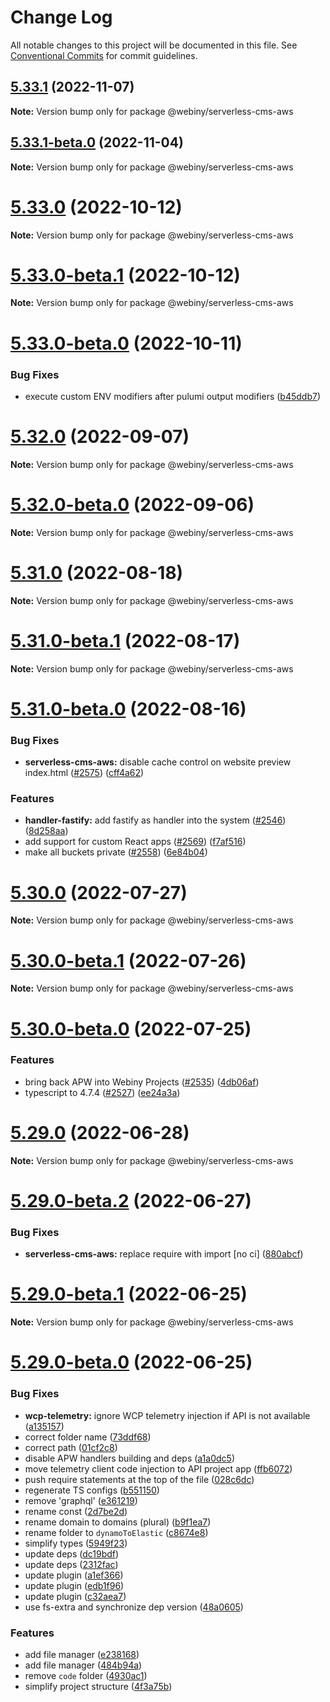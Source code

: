 # Change Log

All notable changes to this project will be documented in this file.
See [Conventional Commits](https://conventionalcommits.org) for commit guidelines.

## [5.33.1](https://github.com/webiny/webiny-js/compare/v5.33.1-beta.0...v5.33.1) (2022-11-07)

**Note:** Version bump only for package @webiny/serverless-cms-aws





## [5.33.1-beta.0](https://github.com/webiny/webiny-js/compare/v5.33.0...v5.33.1-beta.0) (2022-11-04)

**Note:** Version bump only for package @webiny/serverless-cms-aws





# [5.33.0](https://github.com/webiny/webiny-js/compare/v5.33.0-beta.1...v5.33.0) (2022-10-12)

**Note:** Version bump only for package @webiny/serverless-cms-aws





# [5.33.0-beta.1](https://github.com/webiny/webiny-js/compare/v5.33.0-beta.0...v5.33.0-beta.1) (2022-10-12)

**Note:** Version bump only for package @webiny/serverless-cms-aws





# [5.33.0-beta.0](https://github.com/webiny/webiny-js/compare/v5.32.0...v5.33.0-beta.0) (2022-10-11)


### Bug Fixes

* execute custom ENV modifiers after pulumi output modifiers ([b45ddb7](https://github.com/webiny/webiny-js/commit/b45ddb72b63a184c93601a44f2dc9ac5a2369fb4))





# [5.32.0](https://github.com/webiny/webiny-js/compare/v5.32.0-beta.0...v5.32.0) (2022-09-07)

**Note:** Version bump only for package @webiny/serverless-cms-aws





# [5.32.0-beta.0](https://github.com/webiny/webiny-js/compare/v5.31.0...v5.32.0-beta.0) (2022-09-06)

**Note:** Version bump only for package @webiny/serverless-cms-aws





# [5.31.0](https://github.com/webiny/webiny-js/compare/v5.31.0-beta.1...v5.31.0) (2022-08-18)

**Note:** Version bump only for package @webiny/serverless-cms-aws





# [5.31.0-beta.1](https://github.com/webiny/webiny-js/compare/v5.31.0-beta.0...v5.31.0-beta.1) (2022-08-17)

**Note:** Version bump only for package @webiny/serverless-cms-aws





# [5.31.0-beta.0](https://github.com/webiny/webiny-js/compare/v5.30.0...v5.31.0-beta.0) (2022-08-16)


### Bug Fixes

* **serverless-cms-aws:** disable cache control on website preview index.html ([#2575](https://github.com/webiny/webiny-js/issues/2575)) ([cff4a62](https://github.com/webiny/webiny-js/commit/cff4a628ee58bd020ead7ca031d085fd87b8db92))


### Features

* **handler-fastify:** add fastify as handler into the system ([#2546](https://github.com/webiny/webiny-js/issues/2546)) ([8d258aa](https://github.com/webiny/webiny-js/commit/8d258aa2ebd8562b79e395d7aeea6316405f7f4e))
* add support for custom React apps ([#2569](https://github.com/webiny/webiny-js/issues/2569)) ([f7af516](https://github.com/webiny/webiny-js/commit/f7af516d745b2da74da9497658f3fd9702d5a639))
* make all buckets private ([#2558](https://github.com/webiny/webiny-js/issues/2558)) ([6e84b04](https://github.com/webiny/webiny-js/commit/6e84b043f6f5bd37f5e02babdd51bad43f5914b3))





# [5.30.0](https://github.com/webiny/webiny-js/compare/v5.30.0-beta.1...v5.30.0) (2022-07-27)

**Note:** Version bump only for package @webiny/serverless-cms-aws





# [5.30.0-beta.1](https://github.com/webiny/webiny-js/compare/v5.30.0-beta.0...v5.30.0-beta.1) (2022-07-26)

**Note:** Version bump only for package @webiny/serverless-cms-aws





# [5.30.0-beta.0](https://github.com/webiny/webiny-js/compare/v5.29.0...v5.30.0-beta.0) (2022-07-25)


### Features

* bring back APW into Webiny Projects ([#2535](https://github.com/webiny/webiny-js/issues/2535)) ([4db06af](https://github.com/webiny/webiny-js/commit/4db06afc3778f8451407da6f0a84c1eac37d1ec4))
* typescript to 4.7.4 ([#2527](https://github.com/webiny/webiny-js/issues/2527)) ([ee24a3a](https://github.com/webiny/webiny-js/commit/ee24a3a995942ee2588e615e42f604ed7418390a))





# [5.29.0](https://github.com/webiny/webiny-js/compare/v5.29.0-beta.2...v5.29.0) (2022-06-28)

**Note:** Version bump only for package @webiny/serverless-cms-aws





# [5.29.0-beta.2](https://github.com/webiny/webiny-js/compare/v5.29.0-beta.1...v5.29.0-beta.2) (2022-06-27)


### Bug Fixes

* **serverless-cms-aws:** replace require with import [no ci] ([880abcf](https://github.com/webiny/webiny-js/commit/880abcfb159a82518e8f0023d2b54ee414d88983))





# [5.29.0-beta.1](https://github.com/webiny/webiny-js/compare/v5.29.0-beta.0...v5.29.0-beta.1) (2022-06-25)

**Note:** Version bump only for package @webiny/serverless-cms-aws





# [5.29.0-beta.0](https://github.com/webiny/webiny-js/compare/v5.28.0...v5.29.0-beta.0) (2022-06-25)


### Bug Fixes

* **wcp-telemetry:** ignore WCP telemetry injection if API is not available ([a135157](https://github.com/webiny/webiny-js/commit/a1351575bad885bcf2747262262c3de3cdf61949))
* correct folder name ([73ddf68](https://github.com/webiny/webiny-js/commit/73ddf688e03ddfce43b61640fa062a70fdd82505))
* correct path ([01cf2c8](https://github.com/webiny/webiny-js/commit/01cf2c88d21a0e25f6f24456b0d12a6b1d28f096))
* disable APW handlers building and deps ([a1a0dc5](https://github.com/webiny/webiny-js/commit/a1a0dc5b8dd27ebc5407706d661e4bd3421ada83))
* move telemetry client code injection to API project app ([ffb6072](https://github.com/webiny/webiny-js/commit/ffb60727f33e3a02fcf0942463c76173c6ce5cf0))
* push require statements at the top of the file ([028c6dc](https://github.com/webiny/webiny-js/commit/028c6dc4966aeeab361ef2f9c47c2b772f6477f7))
* regenerate TS configs ([b551150](https://github.com/webiny/webiny-js/commit/b5511502b5d690c33988c9e3f6c147bf5f6516d4))
* remove 'graphql' ([e361219](https://github.com/webiny/webiny-js/commit/e36121947b0981fb2ff4ca33720251db3f382519))
* rename const ([2d7be2d](https://github.com/webiny/webiny-js/commit/2d7be2d941b07d838d8e3518e417e31c175cb0f4))
* rename domain to domains (plural) ([b9f1ea7](https://github.com/webiny/webiny-js/commit/b9f1ea74085ac3f8f335c3a357b22796955a54d9))
* rename folder to `dynamoToElastic` ([c8674e8](https://github.com/webiny/webiny-js/commit/c8674e85a9c47c63f7fbb2c8819072cccd1396ca))
* simplify types ([5949f23](https://github.com/webiny/webiny-js/commit/5949f23f33c346042be06dc32786a8540130be2c))
* update deps ([dc19bdf](https://github.com/webiny/webiny-js/commit/dc19bdf8953656ec0ef9278cb5a5651b05598c26))
* update deps ([2312fac](https://github.com/webiny/webiny-js/commit/2312facd93048c73ea83195ecfeda8fe1785afbc))
* update plugin ([a1ef366](https://github.com/webiny/webiny-js/commit/a1ef3664a52a0c698da592e6ca4742d9c803ac37))
* update plugin ([edb1f96](https://github.com/webiny/webiny-js/commit/edb1f9613a2e16b3b94d4328a1efb29b7e3dcf4c))
* update plugin ([c32aea7](https://github.com/webiny/webiny-js/commit/c32aea7c62c46470530072f4a9e9dc8fd4c7de5b))
* use fs-extra and synchronize dep version ([48a0605](https://github.com/webiny/webiny-js/commit/48a0605f8cc8487c81bd52f7b7db7308e5cbda04))


### Features

* add file manager ([e238168](https://github.com/webiny/webiny-js/commit/e2381680a6517f1f9e9171e2a4e0d044dc90a205))
* add file manager ([484b94a](https://github.com/webiny/webiny-js/commit/484b94a0e96cdfecd6ba7e8cf585386c25b83e8c))
* remove `code` folder ([4930ac1](https://github.com/webiny/webiny-js/commit/4930ac1baf61de25635a8a02589e3bd28bf49556))
* simplify project structure ([4f3a75b](https://github.com/webiny/webiny-js/commit/4f3a75b0b1028e42689b7ea69a3e25925b7b3689))
